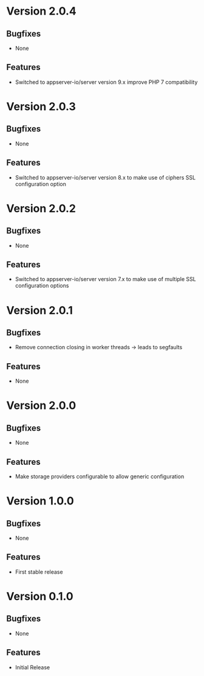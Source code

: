 # Version 2.0.4

## Bugfixes

* None

## Features

* Switched to appserver-io/server version 9.x improve PHP 7 compatibility

# Version 2.0.3

## Bugfixes

* None

## Features

* Switched to appserver-io/server version 8.x to make use of ciphers SSL configuration option

# Version 2.0.2

## Bugfixes

* None

## Features

* Switched to appserver-io/server version 7.x to make use of multiple SSL configuration options

# Version 2.0.1

## Bugfixes

* Remove connection closing in worker threads -> leads to segfaults

## Features

* None

# Version 2.0.0

## Bugfixes

* None

## Features

* Make storage providers configurable to allow generic configuration

# Version 1.0.0

## Bugfixes

* None

## Features

* First stable release

# Version 0.1.0

## Bugfixes

* None

## Features

* Initial Release
